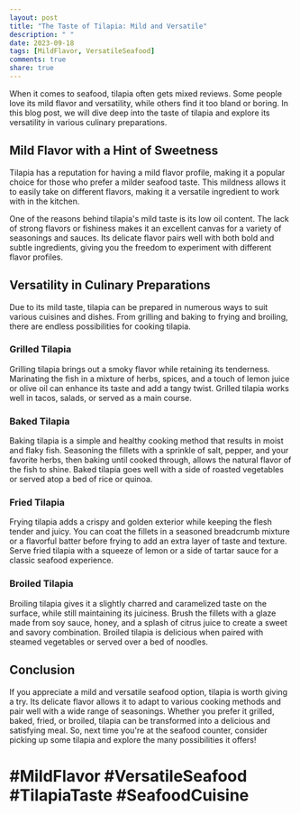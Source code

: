 ```yaml
---
layout: post
title: "The Taste of Tilapia: Mild and Versatile"
description: " "
date: 2023-09-18
tags: [MildFlavor, VersatileSeafood]
comments: true
share: true
---
```


When it comes to seafood, tilapia often gets mixed reviews. Some people love its mild flavor and versatility, while others find it too bland or boring. In this blog post, we will dive deep into the taste of tilapia and explore its versatility in various culinary preparations.

## Mild Flavor with a Hint of Sweetness

Tilapia has a reputation for having a mild flavor profile, making it a popular choice for those who prefer a milder seafood taste. This mildness allows it to easily take on different flavors, making it a versatile ingredient to work with in the kitchen.

One of the reasons behind tilapia's mild taste is its low oil content. The lack of strong flavors or fishiness makes it an excellent canvas for a variety of seasonings and sauces. Its delicate flavor pairs well with both bold and subtle ingredients, giving you the freedom to experiment with different flavor profiles.

## Versatility in Culinary Preparations

Due to its mild taste, tilapia can be prepared in numerous ways to suit various cuisines and dishes. From grilling and baking to frying and broiling, there are endless possibilities for cooking tilapia.

### Grilled Tilapia

Grilling tilapia brings out a smoky flavor while retaining its tenderness. Marinating the fish in a mixture of herbs, spices, and a touch of lemon juice or olive oil can enhance its taste and add a tangy twist. Grilled tilapia works well in tacos, salads, or served as a main course.

### Baked Tilapia

Baking tilapia is a simple and healthy cooking method that results in moist and flaky fish. Seasoning the fillets with a sprinkle of salt, pepper, and your favorite herbs, then baking until cooked through, allows the natural flavor of the fish to shine. Baked tilapia goes well with a side of roasted vegetables or served atop a bed of rice or quinoa.

### Fried Tilapia

Frying tilapia adds a crispy and golden exterior while keeping the flesh tender and juicy. You can coat the fillets in a seasoned breadcrumb mixture or a flavorful batter before frying to add an extra layer of taste and texture. Serve fried tilapia with a squeeze of lemon or a side of tartar sauce for a classic seafood experience.

### Broiled Tilapia

Broiling tilapia gives it a slightly charred and caramelized taste on the surface, while still maintaining its juiciness. Brush the fillets with a glaze made from soy sauce, honey, and a splash of citrus juice to create a sweet and savory combination. Broiled tilapia is delicious when paired with steamed vegetables or served over a bed of noodles.

## Conclusion

If you appreciate a mild and versatile seafood option, tilapia is worth giving a try. Its delicate flavor allows it to adapt to various cooking methods and pair well with a wide range of seasonings. Whether you prefer it grilled, baked, fried, or broiled, tilapia can be transformed into a delicious and satisfying meal. So, next time you're at the seafood counter, consider picking up some tilapia and explore the many possibilities it offers!

# #MildFlavor #VersatileSeafood #TilapiaTaste #SeafoodCuisine